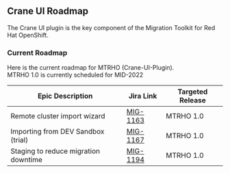 ## Crane UI Roadmap

The Crane UI plugin is the key component of the Migration Toolkit for Red Hat OpenShift.   

### Current Roadmap

Here is the current roadmap for MTRHO (Crane-UI-Plugin).   
MTRHO 1.0 is currently scheduled for MID-2022

| Epic Description | Jira Link | Targeted Release |
|---|---|---|
| Remote cluster import wizard | [MIG-1163](https://issues.redhat.com/browse/MIG-1163) | MTRHO 1.0 |
| Importing from DEV Sandbox (trial) | [MIG-1167](https://issues.redhat.com/browse/MIG-1167) | MTRHO 1.0 |
| Staging to reduce migration downtime | [MIG-1194](https://issues.redhat.com/browse/MIG-1194) | MTRHO 1.0 |

